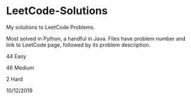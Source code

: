 # LeetCode-Solutions
My solutions to LeetCode Problems.

Most solved in Python, a handful in Java.
Files have problem number and link to LeetCode page, followed by its problem description.


44 Easy

46 Medium

2 Hard

10/12/2019


